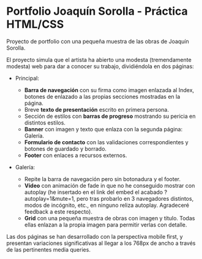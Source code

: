 # Portfolio Joaquín Sorolla - Práctica HTML/CSS

Proyecto de portfolio con una pequeña muestra de las obras de Joaquín Sorolla.

El proyecto simula que el artista ha abierto una modesta (tremendamente modesta) web para dar a conocer su trabajo, dividiéndola en dos páginas:

- Principal: 
    - **Barra de navegación** con su firma como imagen enlazada al Index, botones de enlazado a las propias secciones mostradas en la página.
    - Breve **texto de presentación** escrito en primera persona.
    - Sección de estilos con **barras de progreso** mostrando su pericia en distintos estilos.
    - **Banner** con imagen y texto que enlaza con la segunda página: Galería.
    - **Formulario de contacto** con las validaciones correspondientes y botones de guardado y borrado.
    - **Footer** con enlaces a recursos externos.

- Galería:
    - Repite la barra de navegación pero sin botonadura y el footer.
    - **Vídeo** con animación de fade in que no he conseguido mostrar con autoplay (he insertado en el link del embed el acabado ?autoplay=1&mute=1, pero tras probarlo en 3 navegadores distintos, modos de incógnito, etc., en ninguno reliza autoplay. Agradeceré feedback a este respecto).
    - **Grid** con una pequeña muestra de obras con imagen y título. Todas ellas enlazan a la propia imagen para permitir verlas con detalle.

Las dos páginas se han desarrollado con la perspectiva mobile first, y presentan variaciones significativas al llegar a los 768px de ancho a través de las pertinentes media queries.